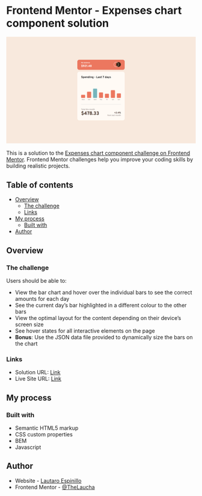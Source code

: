 # Frontend Mentor - Expenses chart component solution

![Design preview for the Interactive rating component challenge hub](./images/preview.png)

This is a solution to the [Expenses chart component challenge on Frontend Mentor](https://www.frontendmentor.io/challenges/expenses-chart-component-e7yJBUdjwt). Frontend Mentor challenges help you improve your coding skills by building realistic projects.

## Table of contents

- [Overview](#overview)
  - [The challenge](#the-challenge)
  - [Links](#links)
- [My process](#my-process)
  - [Built with](#built-with)
- [Author](#author)

## Overview

### The challenge

Users should be able to:

- View the bar chart and hover over the individual bars to see the correct amounts for each day
- See the current day’s bar highlighted in a different colour to the other bars
- View the optimal layout for the content depending on their device’s screen size
- See hover states for all interactive elements on the page
- **Bonus**: Use the JSON data file provided to dynamically size the bars on the chart

### Links

- Solution URL: [Link]()
- Live Site URL: [Link](https://thelaucha.github.io/expenses-chart-component-FM/)

## My process

### Built with

- Semantic HTML5 markup
- CSS custom properties
- BEM
- Javascript

## Author

- Website - [Lautaro Espinillo](https://thelaucha.github.io/lautaro_espinillo_portfolio/)
- Frontend Mentor - [@TheLaucha](https://www.frontendmentor.io/profile/TheLaucha)
